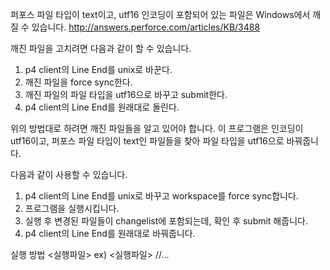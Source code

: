 ﻿퍼포스 파일 타입이 text이고, utf16 인코딩이 포함되어 있는 파일은 Windows에서 깨질 수 있습니다.
http://answers.perforce.com/articles/KB/3488

깨진 파일을 고치려면 다음과 같이 할 수 있습니다.
1. p4 client의 Line End를 unix로 바꾼다.
2. 깨진 파일을 force sync한다.
3. 깨진 파일의 파일 타입을 utf16으로 바꾸고 submit한다.
4. p4 client의 Line End를 원래대로 돌린다.

위의 방법대로 하려면 깨진 파일들을 알고 있어야 합니다.
이 프로그램은 인코딩이 utf16이고, 퍼포스 파일 타입이 text인 파일들을 찾아 파일 타입을 utf16으로 바꿔줍니다.

다음과 같이 사용할 수 있습니다.
1. p4 client의 Line End를 unix로 바꾸고 workspace를 force sync합니다.
2. 프로그램을 실행시킵니다.
3. 실행 후 변경된 파일들이 changelist에 포함되는데, 확인 후 submit 해줍니다.
4. p4 client의 Line End를 원래대로 바꿔줍니다.

실행 방법
<실행파일> <depot files path>
ex) <실행파일> //...